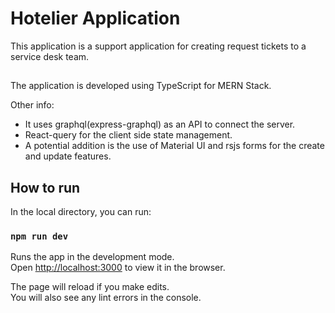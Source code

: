 # Hotelier Application

This application is a support application for creating request tickets to a service desk team.

##

The application is developed using TypeScript for MERN Stack. 

Other info:
- It uses graphql(express-graphql) as an API to connect the server.
- React-query for the client side state management.
- A potential addition is the use of Material UI and rsjs forms for the create and update features.

## How to run

In the local directory, you can run:

### `npm run dev`

Runs the app in the development mode.<br />
Open [http://localhost:3000](http://localhost:3000) to view it in the browser.

The page will reload if you make edits.<br />
You will also see any lint errors in the console.
